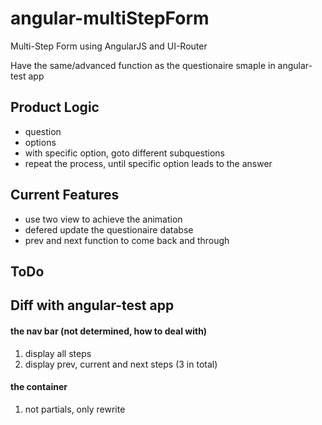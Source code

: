 angular-multiStepForm
=====================

Multi-Step Form using AngularJS and UI-Router

Have the same/advanced function as the questionaire smaple in angular-test app

## Product Logic
* question
* options
* with specific option, goto different subquestions
* repeat the process, until specific option leads to the answer

## Current Features
* use two view to achieve the animation
* defered update the questionaire databse
* prev and next function to come back and through

## ToDo

## Diff with angular-test app
#### the nav bar (not determined, how to deal with)
1. display all steps
2. display prev, current and next steps (3 in total)

#### the container
1. not partials, only rewrite

